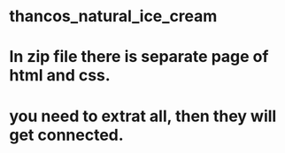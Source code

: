 # thancos_natural_ice_cream
# In zip file there is separate page of html and css.
# you need to extrat all, then they will get connected.

